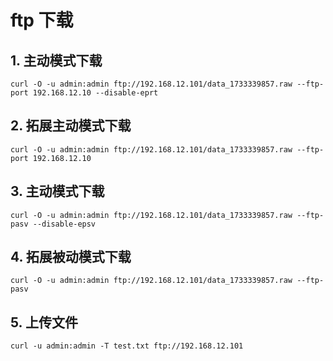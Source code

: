 
# ftp 下载

## 1. 主动模式下载
```shell
curl -O -u admin:admin ftp://192.168.12.101/data_1733339857.raw --ftp-port 192.168.12.10 --disable-eprt
```

## 2. 拓展主动模式下载
```shell
curl -O -u admin:admin ftp://192.168.12.101/data_1733339857.raw --ftp-port 192.168.12.10
```

## 3. 主动模式下载
```shell
curl -O -u admin:admin ftp://192.168.12.101/data_1733339857.raw --ftp-pasv --disable-epsv
```

## 4. 拓展被动模式下载
```shell
curl -O -u admin:admin ftp://192.168.12.101/data_1733339857.raw --ftp-pasv
```

## 5. 上传文件
```shell
curl -u admin:admin -T test.txt ftp://192.168.12.101
```
